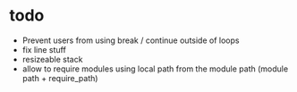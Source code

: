 # todo

* Prevent users from using break / continue outside of loops
* fix line stuff
* resizeable stack
* allow to require modules using local path from the module path (module path + require_path)